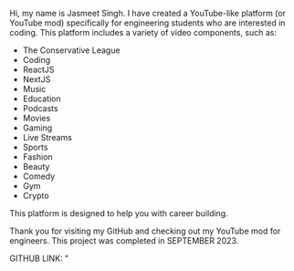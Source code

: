 Hi, my name is Jasmeet Singh. 
I have created a YouTube-like platform (or YouTube mod) specifically for engineering students who are interested in coding. 
This platform includes a variety of video components, such as:

- The Conservative League  
- Coding  
- ReactJS  
- NextJS  
- Music  
- Education  
- Podcasts  
- Movies  
- Gaming  
- Live Streams  
- Sports  
- Fashion  
- Beauty  
- Comedy  
- Gym  
- Crypto  

This platform is designed to help you with career building. 

Thank you for visiting my GitHub and checking out my YouTube mod for engineers.
This project was completed in SEPTEMBER 2023.


GITHUB LINK: "
